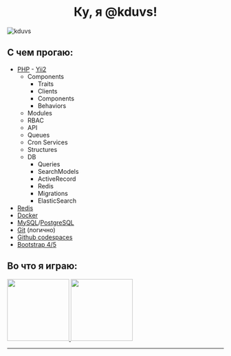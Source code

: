 <h1 align="center">
	Ку, я @kduvs!
</h1>

<p align="left"> <img src="https://komarev.com/ghpvc/?username=kduvs&label=Profile%20views&color=0e75b6&style=flat" alt="kduvs" /> </p>

<!-- [![Моя стата](https://github-readme-stats.vercel.app/api?username=kduvs&show_icons=true&theme=radical)](https://github-readme-stats.vercel.app/api?username=kduvs&show_icons=true&theme=radical)

[![Мои ЯП](https://github-readme-stats.vercel.app/api/top-langs/?username=kduvs&layout=compact)](https://github-readme-stats.vercel.app/api/top-langs/?username=kduvs&layout=compact) -->

С чем прогаю:
------------

- [PHP](https://www.php.net/) - [Yii2](https://www.yiiframework.com)
	- Components
		- Traits
		- Clients
		- Components
		- Behaviors
	- Modules
	- RBAC
	- API
	- Queues
	- Cron Services
	- Structures
	- DB
		- Queries
		- SearchModels
		- ActiveRecord
		- Redis
		- Migrations
		- ElasticSearch
- [Redis](https://redis.io/)
- [Docker](https://www.docker.com/)
- [MySQL](https://www.mysql.com/)/[PostgreSQL](https://www.postgresql.org/)
- [Git](https://git-scm.com/) (логично)
- [Github codespaces](https://github.com/codespaces)
- [Bootstrap 4/5](https://getbootstrap.com/)

Во что я играю:
------------

<a href="https://genshin.hoyoverse.com" target="_blank">
	<img src="https://user-images.githubusercontent.com/33334984/208254152-e9161e34-5ab0-48df-afd6-4f5061fc7898.png" height="144px">
</a>
<a href="https://www.leagueoflegends.com" target="_blank">
	<img src="https://user-images.githubusercontent.com/33334984/208254169-f33f9eae-a45e-47fc-b310-0fd9e01d256b.png" height="144px">
</a>

------------
